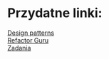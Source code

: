 # Przydatne linki:
[Design patterns](https://github.com/domnikl/DesignPatternsPHP)  
[Refactor Guru](https://refactoring.guru/design-patterns/catalog)  
[Zadania](https://github.com/tborzyszkowski/DesignPatterns)